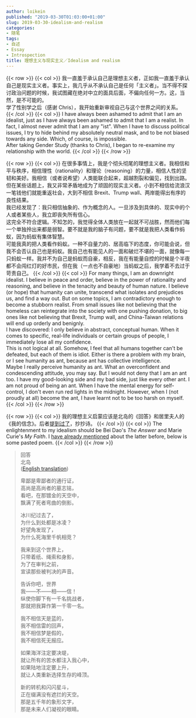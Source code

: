 ```yaml
---
author: loikein
published: "2019-03-30T01:03:00+01:00"
slug: 2019-03-30-idealism-and-realism
categories:
- 随笔
tags:
- 自述
- Essay
- Introspection
title: 理想主义与现实主义／Idealism and realism
---
```

{{< row >}}
{{< col >}}
我一直羞于承认自己是理想主义者，正如我一直羞于承认自己是现实主义者。事实上，我几乎从不承认自己是任何「主义者」。当不得不探讨政治问题的时候，我试图藏在绝对中立的面具后面，不偏向任何一方。这，当然，是不可能的。  
学了性别学之后（感谢 Chris），我开始重新审视自己与这个世界之间的关系。
{{< /col >}}
{{< col >}}
I have always been ashamed to admit that I am an idealist, just as I
have always been ashamed to admit that I am a realist. In fact, I almost
never admit that I am any "ist". When I have to discuss political
issues, I try to hide behind my absolutely neutral mask, and to be not
biased towards any side. Which, of course, is impossible.  
After taking Gender Study (thanks to Chris), I began to re-examine my
relationship with the world.
{{< /col >}}
{{< /row >}}

{{< row >}}
{{< col >}}
在很多事情上，我是个彻头彻尾的理想主义者。我相信和平与秩序，相信理性（rationality）和理论（reasoning）的力量，相信人性的坚韧和美好。我相信（或者说希望）人类能联合起来，超越割裂和偏见，找到出路。但在某些话题上，我又非常矛盾地成为了顽固的现实主义者。小到不相信给流浪汉一笔钱他们就能重返社会，大到不相信 Brexit、Trump wall、两岸能得出有序的良性结果。  
我已经发现了：我只相信抽象的、作为概念的人。一旦涉及到具体的、现实中的个人或者某些人，我立即丧失所有信心。  
这完全不符合逻辑。不知怎的，我觉得全体人类放在一起就不可战胜，然而他们每一个单独拎出来都是弱智。要不就是我的脑子有问题，要不就是我把人类看作蚂蚁，因为蚂蚁有集体智慧。  
可能我真的把人类看作蚂蚁。一种不自量力的、居高临下的态度，你可能会说，但我不会否认自己也是蚂蚁。我自己也有能见人的一面和破烂不堪的一面，就像每一只蚂蚁一样。我并不为自己是蚂蚁而自豪，相反，我在有能量自控的时候是个半夜都不会闯红灯的好市民，但在我（一点也不自豪地）当蚂蚁之后，我学着不去过于苛责自己。
{{< /col >}}
{{< col >}}
For many things, I am an downright idealist. I believe in peace and
order, believe in the power of rationality and reasoning, and believe in
the tenacity and beauty of human nature. I believe (or hope) that
humanity can unite, transcend what isolates and prejudices us, and find
a way out. But on some topics, I am contradictory enough to become a
stubborn realist. From small issues like not believing that the homeless
can reintegrate into the society with one pushing donation, to big ones
like not believing that Brexit, Trump wall, and China-Taiwan relations
will end up orderly and benignly.  
I have discovered: I only believe in abstract, conceptual human. When it
comes to specific, real-life individuals or certain groups of people, I
immediately lose all my confidence.  
This is not logical at all. Somehow, I feel that all humans together
can't be defeated, but each of them is idiot. Either is there a problem
with my brain, or I see humanity as ant, because ant has collective
intelligence.  
Maybe I really perceive humanity as ant. What an overconfident and
condescending attitude, you may say. But I would not deny that I am an
ant too. I have my good-looking side and my bad side, just like every
other ant. I am not proud of being an ant. When I have the mental energy
for self-control, I don't even run red lights in the midnight. However,
when I (not proudly at all) become the ant, I have learnt not to be too
harsh on myself.
{{< /col >}}
{{< /row >}}
  
{{< row >}}
{{< col >}}
我的理想主义启蒙应该是北岛的《回答》和居里夫人的《我的信念》。后者[提到过了](https://loikein.blogspot.com/2018/11/blog-post_26.html)，抄抄诗。
{{< /col >}}
{{< col >}}
The enlightenment to my idealism should be Bei Dao's *The Answer* and
Marie Curie's *My Faith*. I [have already mentioned](https://loikein.blogspot.com/2018/11/blog-post_26.html) about
the latter before, below is some pasted poem.
{{< /col >}}
{{< /row >}}

> 回答  
> 北岛  
> ([English translation](https://www.poetryfoundation.org/poems/50088/the-answer-56d22cd8d69d0))  
> 
> 卑鄙是卑鄙者的通行证，  
> 高尚是高尚者的墓志铭，  
> 看吧，在那镀金的天空中，  
> 飘满了死者弯曲的倒影。  
> 
> 冰川纪过去了，  
> 为什么到处都是冰凌？  
> 好望角发现了，  
> 为什么死海里千帆相竞？  
> 
> 我来到这个世界上，  
> 只带着纸、绳索和身影，  
> 为了在审判之前，  
> 宣读那些被判决的声音。  
> 
> 告诉你吧，世界  
> 我——不——相——信！  
> 纵使你脚下有一千名挑战者，  
> 那就把我算作第一千零一名。  
> 
> 我不相信天是蓝的，  
> 我不相信雷的回声，  
> 我不相信梦是假的，  
> 我不相信死无报应。  
> 
> 如果海洋注定要决堤，  
> 就让所有的苦水都注入我心中，  
> 如果陆地注定要上升，  
> 就让人类重新选择生存的峰顶。  
> 
> 新的转机和闪闪星斗，  
> 正在缀满没有遮拦的天空。  
> 那是五千年的象形文字，  
> 那是未来人们凝视的眼睛。
